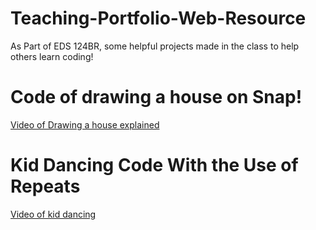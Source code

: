 # Teaching-Portfolio-Web-Resource

As Part of EDS 124BR, some helpful projects made in the class to help others learn coding!

# Code of drawing a house on Snap!
  [Video of Drawing a house explained](https://www.youtube.com/watch?v=_aAkfPFLLos)

# Kid Dancing Code With the Use of Repeats
[Video of kid dancing](https://youtu.be/zv0HQvltPH8)

